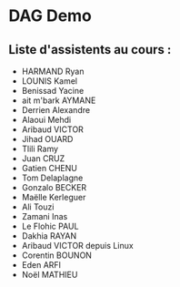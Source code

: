 # DAG Demo

## Liste d'assistents au cours :

- HARMAND Ryan
- LOUNIS Kamel
- Benissad Yacine
- ait m'bark AYMANE
- Derrien Alexandre
- Alaoui Mehdi
- Aribaud VICTOR
- Jihad OUARD
- Tlili Ramy
- Juan CRUZ
- Gatien CHENU
- Tom Delaplagne
- Gonzalo BECKER
- Maëlle Kerleguer
- Ali Touzi
- Zamani Inas
- Le Flohic PAUL
- Dakhia RAYAN
- Aribaud VICTOR depuis Linux
- Corentin BOUNON
- Eden ARFI
- Noël MATHIEU
